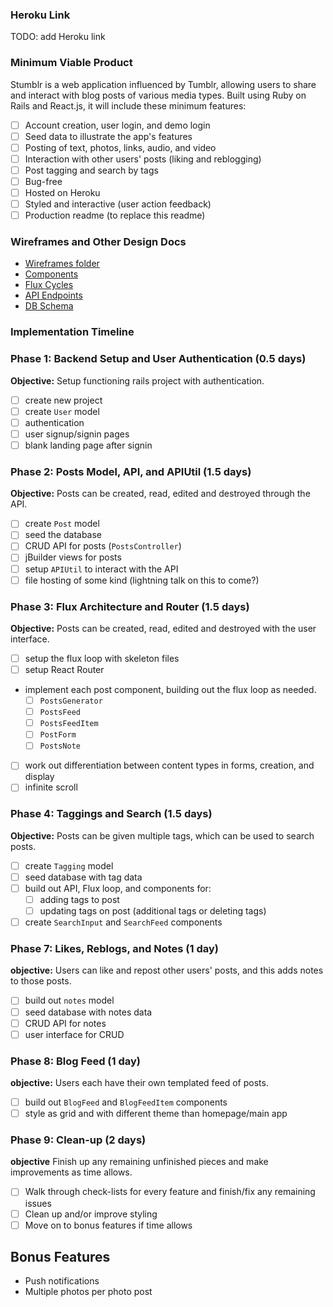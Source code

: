 ### Heroku Link

TODO: add Heroku link

### Minimum Viable Product

Stumblr is a web application influenced by Tumblr, allowing users to share and interact with blog posts of various media types. Built using Ruby on Rails and React.js, it will include these minimum features:
- [ ] Account creation, user login, and demo login
- [ ] Seed data to illustrate the app's features
- [ ] Posting of text, photos, links, audio, and video
- [ ] Interaction with other users' posts (liking and reblogging)
- [ ] Post tagging and search by tags
- [ ] Bug-free
- [ ] Hosted on Heroku
- [ ] Styled and interactive (user action feedback)
- [ ] Production readme (to replace this readme)

### Wireframes and Other Design Docs

- [Wireframes folder](https://github.com/quinnleong/stumblr/tree/master/design_docs/wireframes)
- [Components](https://github.com/quinnleong/stumblr/blob/master/design_docs/components.md)
- [Flux Cycles](https://github.com/quinnleong/stumblr/blob/master/design_docs/flux_cycles.md)
- [API Endpoints](https://github.com/quinnleong/stumblr/blob/master/design_docs/api_endpoints.md)
- [DB Schema](https://github.com/quinnleong/stumblr/blob/master/design_docs/db_schema.md)

### Implementation Timeline

### Phase 1: Backend Setup and User Authentication (0.5 days)

**Objective:** Setup functioning rails project with authentication.

- [ ] create new project
- [ ] create `User` model
- [ ] authentication
- [ ] user signup/signin pages
- [ ] blank landing page after signin

### Phase 2: Posts Model, API, and APIUtil (1.5 days)

**Objective:** Posts can be created, read, edited and destroyed through
the API.

- [ ] create `Post` model
- [ ] seed the database
- [ ] CRUD API for posts (`PostsController`)
- [ ] jBuilder views for posts
- [ ] setup `APIUtil` to interact with the API
- [ ] file hosting of some kind (lightning talk on this to come?)

### Phase 3: Flux Architecture and Router (1.5 days)

**Objective:** Posts can be created, read, edited and destroyed with the
user interface.

- [ ] setup the flux loop with skeleton files
- [ ] setup React Router
- implement each post component, building out the flux loop as needed.
  - [ ] `PostsGenerator`
  - [ ] `PostsFeed`
  - [ ] `PostsFeedItem`
  - [ ] `PostForm`
  - [ ] `PostsNote`
- [ ] work out differentiation between content types in forms, creation, and display
- [ ] infinite scroll

### Phase 4: Taggings and Search (1.5 days)

**Objective:** Posts can be given multiple tags, which can be used to search posts.

- [ ] create `Tagging` model
- [ ] seed database with tag data
- [ ] build out API, Flux loop, and components for:
  - [ ] adding tags to post
  - [ ] updating tags on post (additional tags or deleting tags)
- [ ] create `SearchInput` and `SearchFeed` components

### Phase 7: Likes, Reblogs, and Notes (1 day)

**objective:** Users can like and repost other users' posts, and this adds notes to those posts.

- [ ] build out `notes` model
- [ ] seed database with notes data
- [ ] CRUD API for notes
- [ ] user interface for CRUD

### Phase 8: Blog Feed (1 day)

**objective:** Users each have their own templated feed of posts.

- [ ] build out `BlogFeed` and `BlogFeedItem` components
- [ ] style as grid and with different theme than homepage/main app

### Phase 9: Clean-up (2 days)

**objective** Finish up any remaining unfinished pieces and make improvements as time allows.

- [ ] Walk through check-lists for every feature and finish/fix any remaining issues
- [ ] Clean up and/or improve styling
- [ ] Move on to bonus features if time allows

## Bonus Features

- Push notifications
- Multiple photos per photo post
